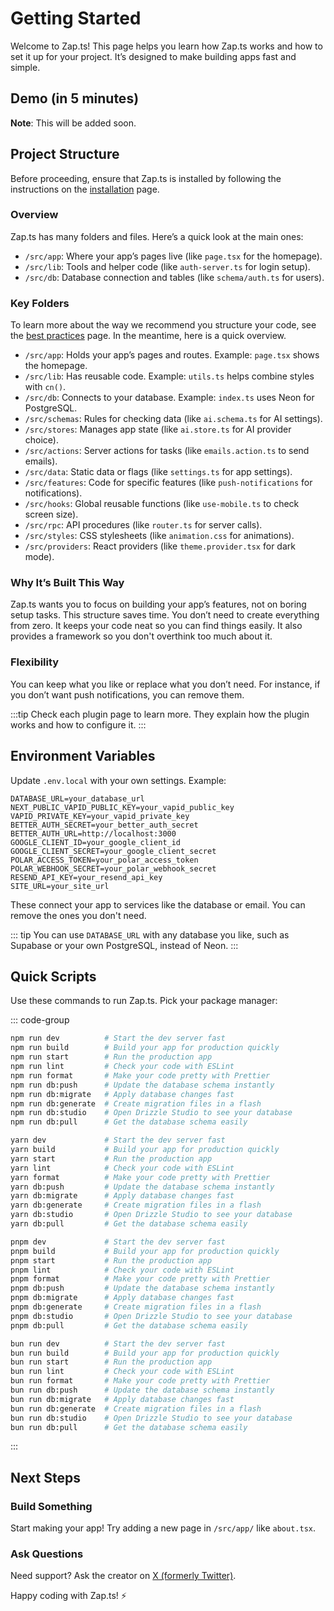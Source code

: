 # Getting Started

Welcome to Zap.ts! This page helps you learn how Zap.ts works and how to set it up for your project. It’s designed to make building apps fast and simple.

## Demo (in 5 minutes)

**Note**: This will be added soon.

## Project Structure

Before proceeding, ensure that Zap.ts is installed by following the instructions on the [installation](/docs/introduction/installation.md) page.

### Overview

Zap.ts has many folders and files. Here’s a quick look at the main ones:

- `/src/app`: Where your app’s pages live (like `page.tsx` for the homepage).
- `/src/lib`: Tools and helper code (like `auth-server.ts` for login setup).
- `/src/db`: Database connection and tables (like `schema/auth.ts` for users).

### Key Folders

To learn more about the way we recommend you structure your code, see the [best practices](/docs/misc/best-practices) page. In the meantime, here is a quick overview.

- `/src/app`: Holds your app’s pages and routes. Example: `page.tsx` shows the homepage.
- `/src/lib`: Has reusable code. Example: `utils.ts` helps combine styles with `cn()`.
- `/src/db`: Connects to your database. Example: `index.ts` uses Neon for PostgreSQL.
- `/src/schemas`: Rules for checking data (like `ai.schema.ts` for AI settings).
- `/src/stores`: Manages app state (like `ai.store.ts` for AI provider choice).
- `/src/actions`: Server actions for tasks (like `emails.action.ts` to send emails).
- `/src/data`: Static data or flags (like `settings.ts` for app settings).
- `/src/features`: Code for specific features (like `push-notifications` for notifications).
- `/src/hooks`: Global reusable functions (like `use-mobile.ts` to check screen size).
- `/src/rpc`: API procedures (like `router.ts` for server calls).
- `/src/styles`: CSS stylesheets (like `animation.css` for animations).
- `/src/providers`: React providers (like `theme.provider.tsx` for dark mode).

### Why It’s Built This Way

Zap.ts wants you to focus on building your app’s features, not on boring setup tasks. This structure saves time. You don’t need to create everything from zero. It keeps your code neat so you can find things easily. It also provides a framework so you don't overthink too much about it.

### Flexibility

You can keep what you like or replace what you don’t need. For instance, if you don’t want push notifications, you can remove them.

:::tip
Check each plugin page to learn more. They explain how the plugin works and how to configure it.
:::

## Environment Variables

Update `.env.local` with your own settings. Example:

```
DATABASE_URL=your_database_url
NEXT_PUBLIC_VAPID_PUBLIC_KEY=your_vapid_public_key
VAPID_PRIVATE_KEY=your_vapid_private_key
BETTER_AUTH_SECRET=your_better_auth_secret
BETTER_AUTH_URL=http://localhost:3000
GOOGLE_CLIENT_ID=your_google_client_id
GOOGLE_CLIENT_SECRET=your_google_client_secret
POLAR_ACCESS_TOKEN=your_polar_access_token
POLAR_WEBHOOK_SECRET=your_polar_webhook_secret
RESEND_API_KEY=your_resend_api_key
SITE_URL=your_site_url
```

These connect your app to services like the database or email. You can remove the ones you don't need.

::: tip
You can use `DATABASE_URL` with any database you like, such as Supabase or your own PostgreSQL, instead of Neon.
:::

## Quick Scripts

Use these commands to run Zap.ts. Pick your package manager:

::: code-group

```bash [npm]
npm run dev          # Start the dev server fast
npm run build        # Build your app for production quickly
npm run start        # Run the production app
npm run lint         # Check your code with ESLint
npm run format       # Make your code pretty with Prettier
npm run db:push      # Update the database schema instantly
npm run db:migrate   # Apply database changes fast
npm run db:generate  # Create migration files in a flash
npm run db:studio    # Open Drizzle Studio to see your database
npm run db:pull      # Get the database schema easily
```

```bash [yarn]
yarn dev             # Start the dev server fast
yarn build           # Build your app for production quickly
yarn start           # Run the production app
yarn lint            # Check your code with ESLint
yarn format          # Make your code pretty with Prettier
yarn db:push         # Update the database schema instantly
yarn db:migrate      # Apply database changes fast
yarn db:generate     # Create migration files in a flash
yarn db:studio       # Open Drizzle Studio to see your database
yarn db:pull         # Get the database schema easily
```

```bash [pnpm]
pnpm dev             # Start the dev server fast
pnpm build           # Build your app for production quickly
pnpm start           # Run the production app
pnpm lint            # Check your code with ESLint
pnpm format          # Make your code pretty with Prettier
pnpm db:push         # Update the database schema instantly
pnpm db:migrate      # Apply database changes fast
pnpm db:generate     # Create migration files in a flash
pnpm db:studio       # Open Drizzle Studio to see your database
pnpm db:pull         # Get the database schema easily
```

```bash [bun]
bun run dev          # Start the dev server fast
bun run build        # Build your app for production quickly
bun run start        # Run the production app
bun run lint         # Check your code with ESLint
bun run format       # Make your code pretty with Prettier
bun run db:push      # Update the database schema instantly
bun run db:migrate   # Apply database changes fast
bun run db:generate  # Create migration files in a flash
bun run db:studio    # Open Drizzle Studio to see your database
bun run db:pull      # Get the database schema easily
```

:::

## Next Steps

### Build Something

Start making your app! Try adding a new page in `/src/app/` like `about.tsx`.

### Ask Questions

Need support? Ask the creator on [X (formerly Twitter)](https://www.x.com/alexandretrotel/).

Happy coding with Zap.ts! ⚡
